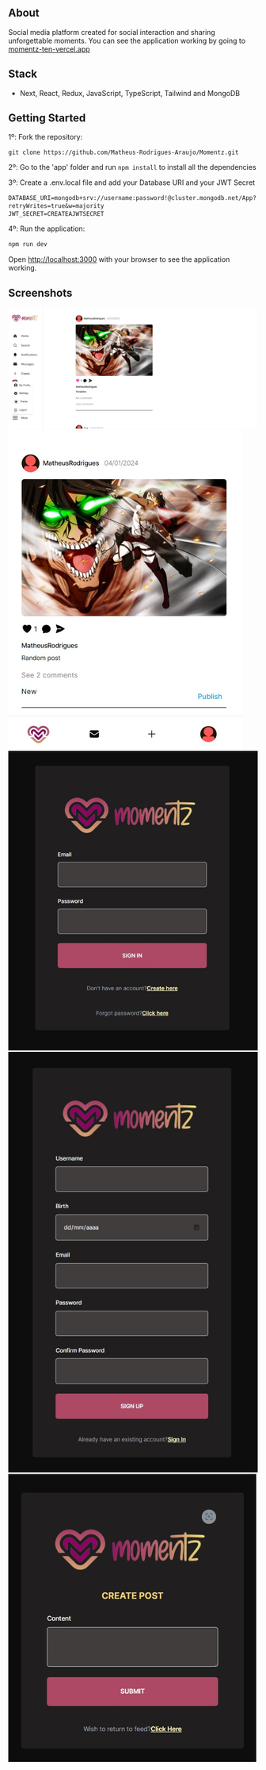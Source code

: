 ## About

Social media platform created for social interaction and sharing unforgettable moments. You can see the application working by going to [momentz-ten-vercel.app](https://momentz-ten.vercel.app)

## Stack

- Next, React, Redux, JavaScript, TypeScript, Tailwind and MongoDB

## Getting Started

1º: Fork the repository:

```
git clone https://github.com/Matheus-Rodrigues-Araujo/Momentz.git
```

2º: Go to the 'app' folder and run `npm install` to install all the dependencies

3º: Create a .env.local file and add your Database URI and your JWT Secret

```
DATABASE_URI=mongodb+srv://username:password!@cluster.mongodb.net/App?retryWrites=true&w=majority
JWT_SECRET=CREATEAJWTSECRET
```

4º: Run the application:

```bash
npm run dev
```

Open [http://localhost:3000](http://localhost:3000) with your browser to see the application working.

## Screenshots

![!\[Feed in Desktop Screen\](<Captura de tela 2024-01-16 233728-1.jpg>)](<screenshots/Captura de tela 2024-01-16 233728-1.jpg>)
![(!\[Feed in Mobile Screen\](<Captura de tela 2024-01-16 234049.jpg>)](<screenshots/Captura de tela 2024-01-16 234049.jpg>)
![!\[Sign In page\](<Captura de tela 2024-01-16 233347.jpg>)](<screenshots/Captura de tela 2024-01-16 233347.jpg>)
![!\[Sign Up page\](<Captura de tela 2024-01-16 233530.jpg>)](<screenshots/Captura de tela 2024-01-16 233530.jpg>)
![!\[Post Creation\](<Captura de tela 2024-01-16 234641.jpg>)](<screenshots/Captura de tela 2024-01-16 234641.jpg>)

